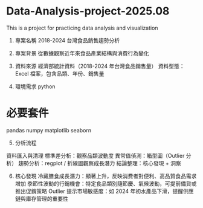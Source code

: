 # Data-Analysis-project-2025.08
This is a project for practicing data analysis and visualization

1. 專案名稱
2018-2024 台灣食品銷售趨勢分析

2. 專案背景
從數據觀察近年來食品產業結構與消費行為變化

3. 資料來源
經濟部統計資料（2018-2024 年台灣食品銷售量）
資料型態：Excel 檔案，包含品類、年份、銷售量

4. 環境需求
python
# 必要套件
pandas numpy matplotlib seaborn 

5. 分析流程

資料匯入與清理
標準差分析：觀察品類波動度
異常值偵測：箱型圖（Outlier 分析）
趨勢分析：regplot / 折線圖觀察成長潛力
結論整理：核心發現 + 洞察

6. 核心發現
冷藏膳食成長潛力：顯著上升，反映消費者對便利、高品質食品需求增加
季節性波動的行銷機會：特定食品類別隨節慶、氣候波動，可提前備貨或推出促銷策略
Outlier 提示市場敏感度：如 2024 年初水產品下滑，提醒供應鏈與庫存管理的重要性
